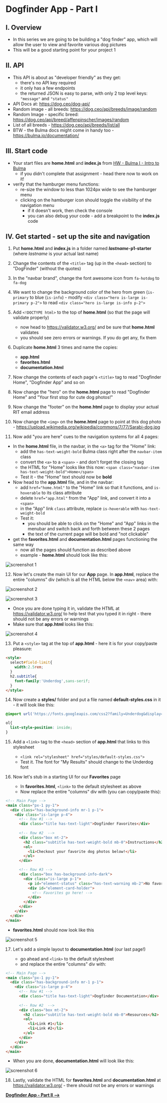 # Dogfinder App - Part I

## I. Overview

- In this series we are going to be building a "dog finder" app, which will allow the user to view and favorite various dog pictures
- This will be a good starting point for your project 1

## II. API
 
- This API is about as "developer friendly" as they get:
  - there's no API key required
  - it only has a few endpoints
  - the returned JSON is easy to parse, with only 2 top level keys:  `"message"` and ``"status"``
- API Docs at: https://dog.ceo/dog-api/
- Random image - all breeds: https://dog.ceo/api/breeds/image/random
- Random Image - specific breed: https://dog.ceo/api/breed/affenpinscher/images/random
- List of all breeds - https://dog.ceo/api/breeds/list/all
- BTW - the Bulma docs might come in handy too - https://bulma.io/documentation/

## III. Start code

- Your start files are **home.html** and **index.js** from [HW - Bulma I - Intro to Bulma](https://github.com/tonethar/IGME-330-Master/blob/master/notes/HW-bulma-1.md)
  - if you didn't complete that assignment - head there now to work on it!
- verify that the hamburger menu functions:
  - re-size the window to less than 1024px wide to see the hamburger menu
  - clicking on the hamburger icon should toggle the visibility of the navigation menu 
    - if it doesn't work, then check the console
    - you can also debug your code - add a breakpoint to the **index.js** code 
    
    
## IV. Get started - set up the site and navigation

1) Put **home.html** and **index.js** in a folder named ***lastname*-p1-starter** (where *lastname* is your actual last name)

2) Change the contents of the `<title>` tag (up in the `<head>` section) to "DogFinder" (without the quotes) 

3) In the "navbar brand", change the font awesome icon from `fa-hotdog` to `fa-dog`

4) We want to change the background color of the hero from green (`is-primary` to blue (`is-info`) - modify `<div class="hero is-large is-primary p-2">` to read `<div class="hero is-large is-info p-2">`

5) Add `<!DOCTYPE html>` to the top of **home.html** (so that the page will validate properly)

    - now head to https://validator.w3.org/ and be sure that **home.html** validates
    - you should see zero errors or warnings. If you do get any, fix them

6) Duplicate **home.html** 3 times and name the copies:

    - **app.html**
    - **favorites.html**
    - **documentation.html**

7) Now change the contents of each page's `<title>` tag to read "Dogfinder Home", "Dogfinder App" and so on

8) Now change the "hero" on the **home.html** page to read "Dogfinder Home" and "Your first stop for cute dog photos!"

9) Now change the "footer" on the **home.html** page to display your actual RIT email address

10) Now change the `<img>` on the **home.html** page to point at this dog photo - https://upload.wikimedia.org/wikipedia/commons/7/77/Sarabi-dog.jpg

11) Now add "you are here" cues to the navigation systems for all 4 pages:

  - In the **home.html** file, in the navbar, in the `<a>` tag for the "Home" link:
    -  add the `has-text-weight-bold` Bulma class right after the `navbar-item` class
    -  convert the `<a>` to a `<span>` - and don't forget the closing tag
    -  the HTML for "Home" looks like this now: `<span class="navbar-item has-text-weight-bold">Home</span>`
      - Test it - the "Home" text should now be **bold**
  - Now head to the **app.html** file, and in the navbar:
    - add `href="home.html"` to the "Home" link so that it functions, and `is-hoverable` to its class attribute
    - delete `href="app.html"` from the "App" link, and convert it into a `<span>`
    - in the "App" link `class` attribute, replace `is-hoverable` with `has-text-weight-bold`
    - Test it:
      - you should be able to click on the "Home" and "App" links in the menubar and switch back and forth between these 2 pages
      - the text of the current page will be bold and "not clickable"
  - get the **favorites.html** and **documentation.html** pages functioning the same way
    - now all the pages should function as described above
    - example - **home.html** should look like this:


![screenshot 1](_images/_df-images/dogfinder-1.png)



12) Now let's create the main UI for our **App** page. In **app.html**, replace the entire "columns" div (which is all the HTML below the `<nav>` area) with:

![screenshot 2](_images/_df-images/dogfinder-2.png)

![screenshot 3](_images/_df-images/dogfinder-3.png)


- Once you are done typing it in, validate the HTML at https://validator.w3.org/ to help test that you typed it in right - there should not be any errors or warnings
- Make sure that **app.html** looks like this: 

![screenshot 4](_images/_df-images/dogfinder-4.png)

13) Put a `<style>` tag at the top of **app.html** - here it is for your copy/paste pleasure:

```html
<style>
  select#field-limit{
    width:2.5rem;
  }
  h2.subtitle{
    font-family:'Underdog',sans-serif;
  }
</style>
```

14) Now create a **styles/** folder and put a file named **default-styles.css** in it - it will look like this:

```css
@import url('https://fonts.googleapis.com/css2?family=Underdog&display=swap');

ol{
  list-style-position: inside;
}
```

15) Add a `<link>` tag to the `<head>` section of **app.html** that links to this stylesheet

    - `<link rel="stylesheet" href="styles/default-styles.css">`
    - Test it. The font for "My Results" should change to the Underdog font

16) Now let's stub in a starting UI for our **Favorites** page

    - In **favorites.html**, `<link>` to the default stylesheet as above
    - Now replace the entire "columns" div with (you can copy/paste this):

```html
<!-- Main Page -->
<main class="px-1 py-1">
  <div class="has-background-info mr-1 p-1"> 
    <div class="is-large p-4">
      <!-- Row #1 -->
      <div class="title has-text-light">Dogfinder Favorites</div>
      
      <!-- Row #2  -->
      <div class="box mt-2">
        <h2 class="subtitle has-text-weight-bold mb-0">Instructions</h2>
        <ol>
          <li>Checkout your favorite dog photos below!</li>
        </ol>
      </div>

      <!-- Row #3 -->
      <div class="box has-background-info-dark"> 
        <div class="is-large p-1">
          <p id="element-status" class="has-text-warning mb-2">No favorites yet</p>
          <div id="element-card-holder">
            <!-- Favorites go here! -->
          </div>
        </div>
      </div>
    </div>
  </div>
</main>
```

- **favorites.html** should now look like this 

![screenshot 5](_images/_df-images/dogfinder-5.png)

17) Let's add a simple layout to **documentation.html** (our last page!)

    - go ahead and `<link>` to the default stylesheet
    - and replace the entire "columns" div with:

```html
<!-- Main Page -->
<main class="px-1 py-1">
  <div class="has-background-info mr-1 p-1"> 
    <div class="is-large p-4">
      <!-- Row #1 -->
      <div class="title has-text-light">Dogfinder Documentation</div>
      
      <!-- Row #2  -->
      <div class="box mt-2">
        <h2 class="subtitle has-text-weight-bold mb-0">Resources</h2>
        <ol>
          <li>Link #1</li>
          <li>Link #2</li>
        </ol>
      </div>
    </div>
  </div>
</main>
```


- When you are done, **documentation.html** will look like this:

![screenshot 6](_images/_df-images/dogfinder-6.png)
    
  
18) Lastly, validate the HTML for **favorites.html** and **documentation.html** at https://validator.w3.org/ - there should not be any errors or warnings



[**Dogfinder App - Part II -->**](dogfinder-2.md)



 



